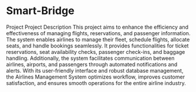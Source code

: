 # Smart-Bridge
Project
Project Description
This project aims to enhance the efficiency and effectiveness of managing flights, reservations, and passenger information. The system enables airlines to manage their fleet, schedule flights, allocate seats, and handle bookings seamlessly. It provides functionalities for ticket reservations, seat availability checks, passenger check-ins, and baggage handling. Additionally, the system facilitates communication between airlines, airports, and passengers through automated notifications and alerts. With its user-friendly interface and robust database management, the Airlines Management System optimizes workflow, improves customer satisfaction, and ensures smooth operations for the entire airline industry.
